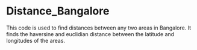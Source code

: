 # Distance_Bangalore
This code is used to find distances between any two areas in Bangalore. It finds the haversine and euclidian distance between the latitude and longitudes of the areas.
